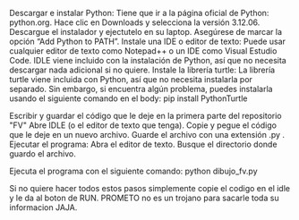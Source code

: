 Descargar e instalar Python:
Tiene que ir a la página oficial de Python: python.org. 
Hace clic en Downloads y selecciona la versión 3.12.06.
Descargue el instalador y ejectutelo en su laptop.
Asegúrese de marcar la opción “Add Python to PATH”.
Instale una IDE o editor de texto:
Puede usar cualquier editor de texto como Notepad++ o un IDE como Visual Estudio Code.
IDLE viene incluido con la instalación de Python, así que no necesita descargar nada adicional si no quiere. 
Instale la librería turtle:
La librería turtle viene incluida con Python, así que no necesita instalarla por separado. Sin embargo, si encuentra algún problema, puedes instalarla usando el siguiente comando en el body:
pip install PythonTurtle

Escribir y guardar el código que le deje en la primera parte del repositorio "FV" 
Abre IDLE (o el editor de texto que tenga).
Copie y pegue el código que le deje en un nuevo archivo.
Guarde el archivo con una extensión .py .
Ejecutar el programa:
Abra el editor de texto.
Busque el directorio donde guardo el archivo.

Ejecuta el programa con el siguiente comando:
python dibujo_fv.py


Si no quiere hacer todos estos pasos simplemente copie el codigo en el idle y le da al boton de RUN.
PROMETO no es un trojano para sacarle toda su informacion JAJA.
